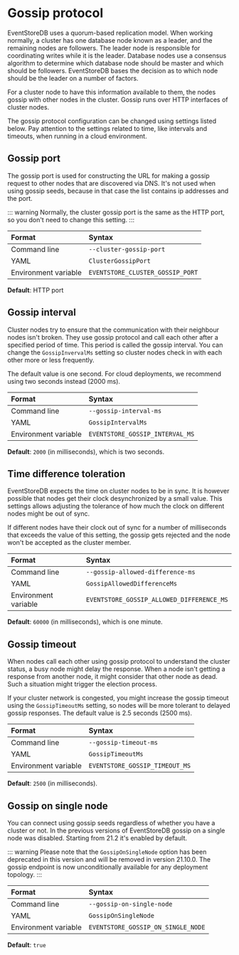 # Gossip protocol

EventStoreDB uses a quorum-based replication model. When working normally, a cluster has one database node known as a leader, and the remaining nodes are followers. The leader node is responsible for coordinating writes while it is the leader. Database nodes use a consensus algorithm to determine which database node should be master and which should be followers. EventStoreDB bases the decision as to which node should be the leader on a number of factors.

For a cluster node to have this information available to them, the nodes gossip with other nodes in the cluster. Gossip runs over HTTP interfaces of cluster nodes.

The gossip protocol configuration can be changed using settings listed below. Pay attention to the settings related to time, like intervals and timeouts, when running in a cloud environment.

## Gossip port

The gossip port is used for constructing the URL for making a gossip request to other nodes that are discovered via DNS. It's not used when using gossip seeds, because in that case the list contains ip addresses and the port.  

::: warning
Normally, the cluster gossip port is the same as the HTTP port, so you don't need to change this setting.
:::

| Format               | Syntax |
| :------------------- | :----- |
| Command line         | `--cluster-gossip-port` |
| YAML                 | `ClusterGossipPort` |
| Environment variable | `EVENTSTORE_CLUSTER_GOSSIP_PORT` |

**Default**: HTTP port

## Gossip interval

Cluster nodes try to ensure that the communication with their neighbour nodes isn't broken. They use gossip protocol and call each other after a specified period of time. This period is called the gossip interval. You can change the `GossipInvervalMs` setting so cluster nodes check in with each other more or less frequently.

The default value is one second. For cloud deployments, we recommend using two seconds instead (2000 ms).

| Format               | Syntax |
| :------------------- | :----- |
| Command line         | `--gossip-interval-ms` |
| YAML                 | `GossipIntervalMs` |
| Environment variable | `EVENTSTORE_GOSSIP_INTERVAL_MS` |

**Default**: `2000` (in milliseconds), which is two seconds.

## Time difference toleration

EventStoreDB expects the time on cluster nodes to be in sync. It is however possible that nodes get their clock desynchronized by a small value. This settings allows adjusting the tolerance of how much the clock on different nodes might be out of sync.

If different nodes have their clock out of sync for a number of milliseconds that exceeds the value of this setting, the gossip gets rejected and the node won't be accepted as the cluster member.

| Format               | Syntax |
| :------------------- | :----- |
| Command line         | `--gossip-allowed-difference-ms` |
| YAML                 | `GossipAllowedDifferenceMs` |
| Environment variable | `EVENTSTORE_GOSSIP_ALLOWED_DIFFERENCE_MS` |

**Default**: `60000` (in milliseconds), which is one minute.

## Gossip timeout

When nodes call each other using gossip protocol to understand the cluster status, a busy node might delay the response. When a node isn't getting a response from another node, it might consider that other node as dead. Such a situation might trigger the election process.

If your cluster network is congested, you might increase the gossip timeout using the `GossipTimeoutMs` setting, so nodes will be more tolerant to delayed gossip responses. The default value is 2.5 seconds (2500 ms).

| Format               | Syntax |
| :------------------- | :----- |
| Command line         | `--gossip-timeout-ms` |
| YAML                 | `GossipTimeoutMs` |
| Environment variable | `EVENTSTORE_GOSSIP_TIMEOUT_MS` |

**Default**: `2500` (in milliseconds).

## Gossip on single node

You can connect using gossip seeds regardless of whether you have a cluster or not. In the previous versions of EventStoreDB gossip on a single node was disabled. Starting from 21.2 it's enabled by default.

::: warning
Please note that the `GossipOnSingleNode` option has been deprecated in this version and will be removed in version 21.10.0. The gossip endpoint is now unconditionally available for any deployment topology.
:::

| Format               | Syntax |
| :------------------- | :----- |
| Command line         | `--gossip-on-single-node` |
| YAML                 | `GossipOnSingleNode` |
| Environment variable | `EVENTSTORE_GOSSIP_ON_SINGLE_NODE` |

**Default**: `true`
